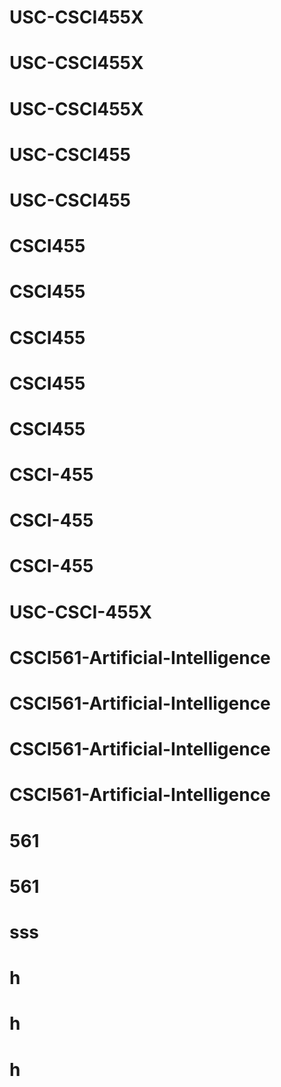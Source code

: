 # USC-CSCI455X
# USC-CSCI455X
# USC-CSCI455X
# USC-CSCI455
# USC-CSCI455
# CSCI455
# CSCI455
# CSCI455
# CSCI455
# CSCI455
# CSCI-455
# CSCI-455
# CSCI-455
# USC-CSCI-455X
# CSCI561-Artificial-Intelligence
# CSCI561-Artificial-Intelligence
# CSCI561-Artificial-Intelligence
# CSCI561-Artificial-Intelligence
# 561
# 561
# sss
# h
# h
# h
